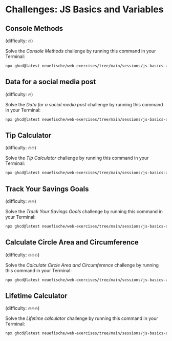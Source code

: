# Challenges: JS Basics and Variables

## Console Methods

(difficulty: 🔥)

Solve the _Console Methods_ challenge by running this command in your Terminal:

```bash
npx ghcd@latest neuefische/web-exercises/tree/main/sessions/js-basics-and-variables/console-methods
```

## Data for a social media post

(difficulty: 🔥)

Solve the _Data for a social media post_ challenge by running this command in your Terminal:

```bash
npx ghcd@latest neuefische/web-exercises/tree/main/sessions/js-basics-and-variables/social-media-post
```

## Tip Calculator

(difficulty: 🔥🔥)

Solve the _Tip Calculator_ challenge by running this command in your Terminal:

```bash
npx ghcd@latest neuefische/web-exercises/tree/main/sessions/js-basics-and-variables/tip-calculator
```

## Track Your Savings Goals

(difficulty: 🔥🔥)

Solve the _Track Your Savings Goals_ challenge by running this command in your Terminal:

```bash
npx ghcd@latest neuefische/web-exercises/tree/main/sessions/js-basics-and-variables/track-your-savings-goals
```

## Calculate Circle Area and Circumference

(difficulty: 🔥🔥🔥)

Solve the _Calculate Circle Area and Circumference_ challenge by running this command in your Terminal:

```bash
npx ghcd@latest neuefische/web-exercises/tree/main/sessions/js-basics-and-variables/calculate-circle-area-and-circumference
```

## Lifetime Calculator

(difficulty: 🔥🔥🔥)

Solve the _Lifetime calculator_ challenge by running this command in your Terminal:

```bash
npx ghcd@latest neuefische/web-exercises/tree/main/sessions/js-basics-and-variables/lifetime-calculator
```
